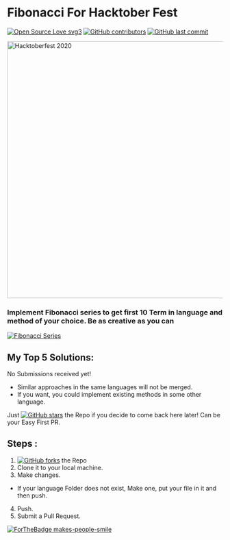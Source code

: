 # Fibonacci For Hacktober Fest 
[![Open Source Love svg3](https://badges.frapsoft.com/os/v3/open-source.svg?v=103)](https://github.com/twozero88/FibonacciForHacktoberFest)
[![GitHub contributors](https://img.shields.io/github/contributors/twozero88/FibonacciForHacktoberFest)](https://GitHub.com/twozero88/FibonacciForHacktoberFest/graphs/contributors/)
[![GitHub last commit](https://img.shields.io/github/last-commit/google/skia.svg?style=flat)]()

<a href="https://hacktoberfest.digitalocean.com/"><img src="https://miro.medium.com/max/3712/1*gdoVCWmZjsLewDEAiqk5qA.png" width="600" alt="Hacktoberfest 2020"/></a>

### Implement Fibonacci series to get first 10 Term in language and method of your choice. Be as creative as you can

<a href="https://en.wikipedia.org/wiki/Fibonacci_number"><img src="https://upload.wikimedia.org/wikipedia/commons/thumb/e/e9/GoldenSpiralLogarithmic_color_in.gif/220px-GoldenSpiralLogarithmic_color_in.gif" alt="Fibonacci Series"/></a>

## My Top 5 Solutions:
No Submissions received yet!

- Similar approaches in the same languages will not be merged.
- If you want, you could implement existing methods in some other language.

Just [![GitHub stars](https://img.shields.io/github/stars/twozero88/FibonacciForHacktoberFest?style=social&label=Star&maxAge=2592000)](https://GitHub.com/twozero88/FibonacciForHacktoberFest/stargazers/) the Repo if you decide to come back here later! Can be your Easy First PR.

## Steps : 
1. [![GitHub forks](https://img.shields.io/github/forks/twozero88/FibonacciForHacktoberFest?style=social)](https://GitHub.com/twozero88/FibonacciForHacktoberFest/network/) the Repo
2. Clone it to your local machine.
3. Make changes.
- If your language Folder does not exist, Make one, put your file in it and then push.
4. Push.
5. Submit a Pull Request.

[![ForTheBadge makes-people-smile](http://ForTheBadge.com/images/badges/makes-people-smile.svg)](https://github.com/twozero88/FibonacciForHacktoberFest)

